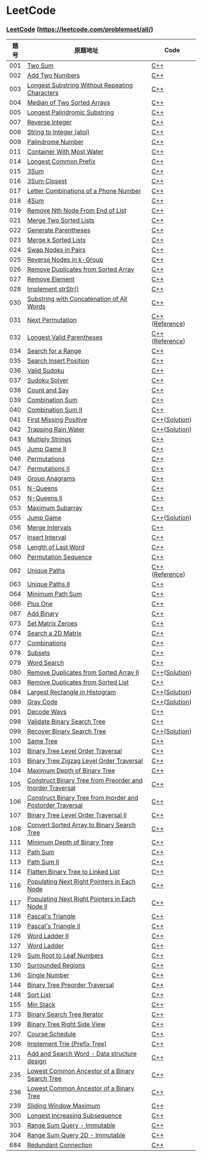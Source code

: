 ﻿# LeetCode

### [LeetCode](https://leetcode.com/problemset/all/) (https://leetcode.com/problemset/all/)

|题号|原题地址|Code|
|---|---|---|
|001|[Two Sum](https://leetcode.com/problems/two-sum/description/)|[C++](https://github.com/jerrykcode/LeetCode/blob/master/Algorithms/001.%20Two%20Sum.cpp)|
|002|[Add Two Numbers](https://leetcode.com/problems/add-two-numbers/description/)|[C++](https://github.com/jerrykcode/LeetCode/blob/master/Algorithms/002.%20Add%20Two%20Numbers.cpp)|
|003|[Longest Substring Without Repeating Characters](https://leetcode.com/problems/longest-substring-without-repeating-characters/description/)|[C++](https://github.com/jerrykcode/LeetCode/blob/master/Algorithms/003.%20Longest%20Substring%20Without%20Repeating%20Characters.cpp)|
|004|[Median of Two Sorted Arrays](https://leetcode.com/problems/median-of-two-sorted-arrays/description/)|[C++](https://github.com/jerrykcode/LeetCode/blob/master/Algorithms/004.%20Median%20of%20Two%20Sorted%20Arrays.cpp)|
|005|[Longest Palindromic Substring](https://leetcode.com/problems/longest-palindromic-substring/description/)|[C++](https://github.com/jerrykcode/LeetCode/blob/master/Algorithms/005.%20Longest%20Palindromic%20Substring.cpp)|
|007|[Reverse Integer](https://leetcode.com/problems/reverse-integer/description/)|[C++](https://github.com/jerrykcode/LeetCode/blob/master/Algorithms/007.%20Reverse%20Integer.cpp)|
|008|[String to Integer (atoi)](https://leetcode.com/problems/string-to-integer-atoi/description/)|[C++](https://github.com/jerrykcode/LeetCode/blob/master/Algorithms/008.String%20to%20Integer%20(atoi).cpp)|
|009|[Palindrome Number](https://leetcode.com/problems/palindrome-number/description/)|[C++](https://github.com/jerrykcode/LeetCode/blob/master/Algorithms/009.%20Palindrome%20Number.cpp)|
|011|[Container With Most Water](https://leetcode.com/problems/container-with-most-water/description/)|[C++](https://github.com/jerrykcode/LeetCode/blob/master/Algorithms/011.%20Container%20With%20Most%20Water.cpp)|
|014|[Longest Common Prefix](https://leetcode.com/problems/longest-common-prefix/description/)|[C++](https://github.com/jerrykcode/LeetCode/blob/master/Algorithms/014.%20Longest%20Common%20Prefix.cpp)|
|015|[3Sum](https://leetcode.com/problems/3sum/description/)|[C++](https://github.com/jerrykcode/LeetCode/blob/master/Algorithms/015.%203Sum.cpp)|
|016|[3Sum Closest](https://leetcode.com/problems/3sum-closest/description/)|[C++](https://github.com/jerrykcode/LeetCode/blob/master/Algorithms/016.%203Sum%20Closest.cpp)|
|017|[Letter Combinations of a Phone Number](https://leetcode.com/problems/letter-combinations-of-a-phone-number/description/)|[C++](https://github.com/jerrykcode/LeetCode/blob/master/Algorithms/017.%20Letter%20Combinations%20of%20a%20Phone%20Number.cpp)|
|018|[4Sum](https://leetcode.com/problems/4sum/description)|[C++](https://github.com/jerrykcode/LeetCode/blob/master/Algorithms/018.%204Sum.cpp)|
|019|[Remove Nth Node From End of List](https://leetcode.com/problems/remove-nth-node-from-end-of-list/description/)|[C++](https://github.com/jerrykcode/LeetCode/blob/master/Algorithms/019.%20Remove%20Nth%20Node%20From%20End%20of%20List.cpp)|
|021|[Merge Two Sorted Lists](https://leetcode.com/problems/merge-two-sorted-lists/description/)|[C++](https://github.com/jerrykcode/LeetCode/blob/master/Algorithms/021.%20Merge%20Two%20Sorted%20Lists.cpp)|
|022|[Generate Parentheses](https://leetcode.com/problems/generate-parentheses/description/)|[C++](https://github.com/jerrykcode/LeetCode/blob/master/Algorithms/022.%20Generate%20Parentheses.cpp)|
|023|[Merge k Sorted Lists](https://leetcode.com/problems/merge-k-sorted-lists/description/)|[C++](https://github.com/jerrykcode/LeetCode/blob/master/Algorithms/023.%20Merge%20k%20Sorted%20Lists.cpp)|
|024|[Swap Nodes in Pairs](https://leetcode.com/problems/swap-nodes-in-pairs/description/)|[C++](https://github.com/jerrykcode/LeetCode/blob/master/Algorithms/024.%20Swap%20Nodes%20in%20Pairs.cpp)|
|025|[Reverse Nodes in k-Group](https://leetcode.com/problems/reverse-nodes-in-k-group/description/)|[C++](https://github.com/jerrykcode/LeetCode/blob/master/Algorithms/025.%20Reverse%20Nodes%20in%20k-Group.cpp)|
|026|[Remove Duplicates from Sorted Array](https://leetcode.com/problems/remove-duplicates-from-sorted-array/description/)|[C++](https://github.com/jerrykcode/LeetCode/blob/master/Algorithms/026.%20Remove%20Duplicates%20from%20Sorted%20Array.cpp)|
|027|[Remove Element](https://leetcode.com/problems/remove-element/description/)|[C++](https://github.com/jerrykcode/LeetCode/blob/master/Algorithms/027.%20Remove%20Element.cpp)|
|028|[Implement strStr()](https://leetcode.com/problems/implement-strstr/description/)|[C++](https://github.com/jerrykcode/LeetCode/blob/master/Algorithms/028.%20Implement%20strStr().cpp)|
|030|[Substring with Concatenation of All Words](https://leetcode.com/problems/substring-with-concatenation-of-all-words/description/)|[C++](https://github.com/jerrykcode/LeetCode/blob/master/Algorithms/030.%20Substring%20with%20Concatenation%20of%20All%20Words.cpp)|
|031|[Next Permutation](https://leetcode.com/problems/next-permutation/description/)|[C++](https://github.com/jerrykcode/LeetCode/blob/master/Algorithms/031.%20Next%20Permutation%20.cpp)([Reference](https://leetcode.com/problems/next-permutation/solution/))|
|032|[Longest Valid Parentheses](https://leetcode.com/problems/longest-valid-parentheses/description/)|[C++](https://github.com/jerrykcode/LeetCode/blob/master/Algorithms/032.%20Longest%20Valid%20Parentheses.cpp)([Reference](https://leetcode.com/problems/longest-valid-parentheses/solution/))|
|034|[Search for a Range](https://leetcode.com/problems/search-for-a-range/description/)|[C++](https://github.com/jerrykcode/LeetCode/blob/master/Algorithms/034.%20Search%20for%20a%20Range.cpp)|
|035|[Search Insert Position](https://leetcode.com/problems/search-insert-position/description/)|[C++](https://github.com/jerrykcode/LeetCode/blob/master/Algorithms/035.%20Search%20Insert%20Position.cpp)|
|036|[Valid Sudoku](https://leetcode.com/problems/valid-sudoku/description/)|[C++](https://github.com/jerrykcode/LeetCode/blob/master/Algorithms/036.%20Valid%20Sudoku.cpp)|
|037|[Sudoku Solver](https://leetcode.com/problems/sudoku-solver/description/)|[C++](https://github.com/jerrykcode/LeetCode/blob/master/Algorithms/037.%20Sudoku%20Solver.cpp)|
|038|[Count and Say](https://leetcode.com/problems/count-and-say/description/)|[C++](https://github.com/jerrykcode/LeetCode/blob/master/Algorithms/038.%20Count%20and%20Say.cpp)|
|039|[Combination Sum](https://leetcode.com/problems/combination-sum/description/)|[C++](https://github.com/jerrykcode/LeetCode/blob/master/Algorithms/039.%20Combination%20Sum.cpp)|
|040|[Combination Sum II](https://leetcode.com/problems/combination-sum-ii/description/)|[C++](https://github.com/jerrykcode/LeetCode/blob/master/Algorithms/040.%20Combination%20Sum%20II.cpp)|
|041|[First Missing Positive](https://leetcode.com/problems/first-missing-positive/description)|[C++](https://github.com/jerrykcode/LeetCode/blob/master/Algorithms/041.%20First%20Missing%20Positive.cpp)([Solution](https://leetcode.com/problems/first-missing-positive/discuss/201140/C%2B%2B-O(n)-time-constant-space))|
|042|[Trapping Rain Water](https://leetcode.com/problems/trapping-rain-water/description/)|[C++](https://github.com/jerrykcode/LeetCode/blob/master/Algorithms/042.%20Trapping%20Rain%20Water.cpp)([Solution](https://leetcode.com/problems/trapping-rain-water/discuss/143199/Simple-C++-O(n)-time-solution))|
|043|[Multiply Strings](https://leetcode.com/problems/multiply-strings/description/)|[C++](https://github.com/jerrykcode/LeetCode/blob/master/Algorithms/043.%20Multiply%20Strings.cpp)|
|045|[Jump Game II](https://leetcode.com/problems/jump-game-ii/description/)|[C++](https://github.com/jerrykcode/LeetCode/blob/master/Algorithms/045Jump%20Game%20ll.cpp)|
|046|[Permutations](https://leetcode.com/problems/permutations/description/)|[C++](https://github.com/jerrykcode/LeetCode/blob/master/Algorithms/046.%20Permutations.cpp)|
|047|[Permutations II](https://leetcode.com/problems/permutations-ii/description/)|[C++](https://github.com/jerrykcode/LeetCode/blob/master/Algorithms/047.%20Permutations%20II.cpp)|
|049|[Group Anagrams](https://leetcode.com/problems/group-anagrams/description/)|[C++](https://github.com/jerrykcode/LeetCode/blob/master/Algorithms/049.%20Group%20Anagrams.cpp)|
|051|[N-Queens](https://leetcode.com/problems/n-queens/description/)|[C++](https://github.com/jerrykcode/LeetCode/blob/master/Algorithms/051.%20N-Queens.cpp)|
|052|[N-Queens II](https://leetcode.com/problems/n-queens-ii/description/)|[C++](https://github.com/jerrykcode/LeetCode/blob/master/Algorithms/052.%20N-Queens%20II.cpp)|
|053|[Maximum Subarray](https://leetcode.com/problems/maximum-subarray/description/)|[C++](https://github.com/jerrykcode/LeetCode/blob/master/Algorithms/053.%20Maximum%20Subarray.cpp)|
|055|[Jump Game](https://leetcode.com/problems/jump-game/description/)|[C++](https://github.com/jerrykcode/LeetCode/blob/master/Algorithms/055.%20Jump%20Game.cpp)([Solution](https://leetcode.com/problems/jump-game/discuss/144112/C++-O(n)-Solution))|
|056|[Merge Intervals](https://leetcode.com/problems/merge-intervals/description/)|[C++](https://github.com/jerrykcode/LeetCode/blob/master/Algorithms/056.%20Merge%20Intervals.cpp)|
|057|[Insert Interval](https://leetcode.com/problems/insert-interval/description/)|[C++](https://github.com/jerrykcode/LeetCode/blob/master/Algorithms/057.%20Insert%20Interval.cpp)|
|058|[Length of Last Word](https://leetcode.com/problems/length-of-last-word/description/)|[C++](https://github.com/jerrykcode/LeetCode/blob/master/Algorithms/058.%20Length%20of%20Last%20Word.cpp)|
|060|[Permutation Sequence](https://leetcode.com/problems/permutation-sequence/description/)|[C++](https://github.com/jerrykcode/LeetCode/blob/master/Algorithms/060%20Permutation%20Sequence.cpp)|
|062|[Unique Paths](https://leetcode.com/problems/unique-paths/description/)|[C++](https://github.com/jerrykcode/LeetCode/blob/master/Algorithms/062.%20Unique%20Paths.cpp)([Reference](https://leetcode.com/problems/unique-paths/discuss/156504/Simple-Java-DP-solution))|
|063|[Unique Paths II](https://leetcode.com/problems/unique-paths-ii/description/)|[C++](https://github.com/jerrykcode/LeetCode/blob/master/Algorithms/063.%20Unique%20Paths%20II.cpp)|
|064|[Minimum Path Sum](https://leetcode.com/problems/minimum-path-sum/description/)|[C++](https://github.com/jerrykcode/LeetCode/blob/master/Algorithms/064.%20Minimum%20Path%20Sum.cpp)|
|066|[Plus One](https://leetcode.com/problems/plus-one/description/)|[C++](https://github.com/jerrykcode/LeetCode/blob/master/Algorithms/066.%20Plus%20One.cpp)|
|067|[Add Binary](https://leetcode.com/problems/add-binary/description/)|[C++](https://github.com/jerrykcode/LeetCode/blob/master/Algorithms/067%20Add%20Binary.cpp)|
|073|[Set Matrix Zeroes](https://leetcode.com/problems/set-matrix-zeroes/description/)|[C++](https://github.com/jerrykcode/LeetCode/blob/master/Algorithms/073.%20Set%20Matrix%20Zeroes.cpp)|
|074|[Search a 2D Matrix](https://leetcode.com/problems/search-a-2d-matrix/description/)|[C++](https://github.com/jerrykcode/LeetCode/blob/master/Algorithms/074.%20Search%20a%202D%20Matrix.cpp)|
|077|[Combinations](https://leetcode.com/problems/combinations/description/)|[C++](https://github.com/jerrykcode/LeetCode/blob/master/Algorithms/077.%20Combinations.cpp)|
|078|[Subsets](https://leetcode.com/problems/subsets/description)|[C++](https://github.com/jerrykcode/LeetCode/blob/master/Algorithms/078.%20Subsets.cpp)|
|079|[Word Search](https://leetcode.com/problems/word-search/description/)|[C++](https://github.com/jerrykcode/LeetCode/blob/master/Algorithms/079.%20Word%20Search.cpp)|
|080|[Remove Duplicates from Sorted Array II](https://leetcode.com/problems/remove-duplicates-from-sorted-array-ii/description/)|[C++](https://github.com/jerrykcode/LeetCode/blob/master/Algorithms/080.%20Remove%20Duplicates%20from%20Sorted%20Array%20II.cpp)([Solution](https://leetcode.com/problems/remove-duplicates-from-sorted-array-ii/discuss/200185/Simple-C%2B%2B-8ms-solution))|
|083|[Remove Duplicates from Sorted List](https://leetcode.com/problems/remove-duplicates-from-sorted-list/)|[C++](https://github.com/jerrykcode/LeetCode/blob/master/Algorithms/083.%20Remove%20Duplicates%20from%20Sorted%20List.cpp)|
|084|[Largest Rectangle in Histogram](https://leetcode.com/problems/largest-rectangle-in-histogram/description/)|[C++](https://github.com/jerrykcode/LeetCode/blob/master/Algorithms/084.%20Largest%20Rectangle%20in%20Histogram.cpp)([Solution](https://github.com/jerrykcode/LeetCode/blob/master/Algorithms/084%20Solution.md))|
|089|[Gray Code](https://leetcode.com/problems/gray-code/description/)|[C++](https://github.com/jerrykcode/LeetCode/blob/master/Algorithms/089.%20Gray%20Code.cpp)([Solution](https://leetcode.com/problems/gray-code/discuss/194842/Simple-C%2B%2B-solution))|
|091|[Decode Ways](https://leetcode.com/problems/decode-ways/)|[C++](https://github.com/jerrykcode/LeetCode/blob/master/Algorithms/091.%20Decode%20Ways.cpp)|
|098|[Validate Binary Search Tree](https://leetcode.com/problems/validate-binary-search-tree/description/)|[C++](https://github.com/jerrykcode/LeetCode/blob/master/Algorithms/098.%20Validate%20Binary%20Search%20Tree.cpp)|
|099|[Recover Binary Search Tree](https://leetcode.com/problems/recover-binary-search-tree/)|[C++](https://github.com/jerrykcode/LeetCode/blob/master/Algorithms/099.%20Recover%20Binary%20Search%20Tree.cpp)([Solution](https://leetcode.com/problems/recover-binary-search-tree/discuss/204397/Simple-C%2B%2B-inorder-traversal-solution))|
|100|[Same Tree](https://leetcode.com/problems/same-tree/description)|[C++](https://github.com/jerrykcode/LeetCode/blob/master/Algorithms/100.%20Same%20Tree.cpp)|
|102|[Binary Tree Level Order Traversal](https://leetcode.com/problems/binary-tree-level-order-traversal/description)|[C++](https://github.com/jerrykcode/LeetCode/blob/master/Algorithms/102.%20Binary%20Tree%20Level%20Order%20Traversal.cpp)|
|103|[Binary Tree Zigzag Level Order Traversal](https://leetcode.com/problems/binary-tree-zigzag-level-order-traversal/)|[C++](https://github.com/jerrykcode/LeetCode/blob/master/Algorithms/103.%20Binary%20Tree%20Zigzag%20Level%20Order%20Traversal.cpp)|
|104|[Maximum Depth of Binary Tree](https://leetcode.com/problems/maximum-depth-of-binary-tree/)|[C++](https://github.com/jerrykcode/LeetCode/blob/master/Algorithms/104.%20Maximum%20Depth%20of%20Binary%20Tree.cpp)|
|105|[Construct Binary Tree from Preorder and Inorder Traversal](https://leetcode.com/problems/construct-binary-tree-from-preorder-and-inorder-traversal/)|[C++](https://github.com/jerrykcode/LeetCode/blob/master/Algorithms/105.%20Construct%20Binary%20Tree%20from%20Preorder%20and%20Inorder%20Traversal.cpp)|
|106|[Construct Binary Tree from Inorder and Postorder Traversal](https://leetcode.com/problems/construct-binary-tree-from-inorder-and-postorder-traversal/)|[C++](https://github.com/jerrykcode/LeetCode/blob/master/Algorithms/106.%20Construct%20Binary%20Tree%20from%20Inorder%20and%20Postorder%20Traversal.cpp)|
|107|[Binary Tree Level Order Traversal II](https://leetcode.com/problems/binary-tree-level-order-traversal-ii/)|[C++](https://github.com/jerrykcode/LeetCode/blob/master/Algorithms/107.%20Binary%20Tree%20Level%20Order%20Traversal%20II.cpp)|
|108|[Convert Sorted Array to Binary Search Tree](https://leetcode.com/problems/convert-sorted-array-to-binary-search-tree/)|[C++](https://github.com/jerrykcode/LeetCode/blob/master/Algorithms/108.%20Convert%20Sorted%20Array%20to%20Binary%20Search%20Tree.cpp)|
|111|[Minimum Depth of Binary Tree](https://leetcode.com/problems/minimum-depth-of-binary-tree/)|[C++](https://github.com/jerrykcode/LeetCode/blob/master/Algorithms/111.%20Minimum%20Depth%20of%20Binary%20Tree.cpp)|
|112|[Path Sum](https://leetcode.com/problems/path-sum/)|[C++](https://github.com/jerrykcode/LeetCode/blob/master/Algorithms/112.%20Path%20Sum.cpp)|
|113|[Path Sum II](https://leetcode.com/problems/path-sum-ii/)|[C++](https://github.com/jerrykcode/LeetCode/blob/master/Algorithms/113.%20Path%20Sum%20II.cpp)|
|114|[Flatten Binary Tree to Linked List](https://leetcode.com/problems/flatten-binary-tree-to-linked-list/)|[C++](https://github.com/jerrykcode/LeetCode/blob/master/Algorithms/114.%20Flatten%20Binary%20Tree%20to%20Linked%20List.cpp)|
|116|[Populating Next Right Pointers in Each Node](https://leetcode.com/problems/populating-next-right-pointers-in-each-node/)|[C++](https://github.com/jerrykcode/LeetCode/blob/master/Algorithms/116.%20Populating%20Next%20Right%20Pointers%20in%20Each%20Node.cpp)|
|117|[Populating Next Right Pointers in Each Node II](https://leetcode.com/problems/populating-next-right-pointers-in-each-node-ii/)|[C++](https://github.com/jerrykcode/LeetCode/blob/master/Algorithms/117.%20Populating%20Next%20Right%20Pointers%20in%20Each%20Node%20II.cpp)|
|118|[Pascal's Triangle](https://leetcode.com/problems/pascals-triangle/)|[C++](https://github.com/jerrykcode/LeetCode/blob/master/Algorithms/118.%20Pascal's%20Triangle.cpp)|
|119|[Pascal's Triangle II](https://leetcode.com/problems/pascals-triangle-ii/)|[C++](https://github.com/jerrykcode/LeetCode/blob/master/Algorithms/119.%20Pascal's%20Triangle%20II.cpp)|
|126|[Word Ladder II](https://leetcode.com/problems/word-ladder-ii/)|[C++](https://github.com/jerrykcode/LeetCode/blob/master/Algorithms/126.%20Word%20Ladder%20II.cpp)|
|127|[Word Ladder](https://leetcode.com/problems/word-ladder/)|[C++](https://github.com/jerrykcode/LeetCode/blob/master/Algorithms/127.%20Word%20Ladder.cpp)|
|129|[Sum Root to Leaf Numbers](https://leetcode.com/problems/sum-root-to-leaf-numbers/)|[C++](https://github.com/jerrykcode/LeetCode/blob/master/Algorithms/129.%20Sum%20Root%20to%20Leaf%20Numbers.cpp)|
|130|[Surrounded Regions](https://leetcode.com/problems/surrounded-regions/)|[C++](https://github.com/jerrykcode/LeetCode/blob/master/Algorithms/130.%20Surrounded%20Regions.cpp)|
|136|[Single Number](https://leetcode.com/problems/single-number/)|[C++](https://github.com/jerrykcode/LeetCode/blob/master/Algorithms/136.%20Single%20Number.cpp)|
|144|[Binary Tree Preorder Traversal](https://leetcode.com/problems/binary-tree-preorder-traversal/)|[C++](https://github.com/jerrykcode/LeetCode/blob/master/Algorithms/144.%20Binary%20Tree%20Preorder%20Traversal.cpp)|
|148|[Sort List](https://leetcode.com/problems/sort-list/)|[C++](https://github.com/jerrykcode/LeetCode/blob/master/Algorithms/148.%20Sort%20List.cpp)|
|155|[Min Stack](https://leetcode.com/problems/min-stack/)|[C++](https://github.com/jerrykcode/LeetCode/blob/master/Algorithms/155.%20Min%20Stack.cpp)|
|173|[Binary Search Tree Iterator](https://leetcode.com/problems/binary-search-tree-iterator/)|[C++](https://github.com/jerrykcode/LeetCode/blob/master/Algorithms/173.%20Binary%20Search%20Tree%20Iterator.cpp)|
|199|[Binary Tree Right Side View](https://leetcode.com/problems/binary-tree-right-side-view/)|[C++](https://github.com/jerrykcode/LeetCode/blob/master/Algorithms/199.%20Binary%20Tree%20Right%20Side%20View.cpp)|
|207|[Course Schedule](https://leetcode.com/problems/course-schedule/)|[C++](https://github.com/jerrykcode/LeetCode/blob/master/Algorithms/207.%20Course%20Schedule.cpp)|
|208|[Implement Trie (Prefix Tree)](https://leetcode.com/problems/implement-trie-prefix-tree/)|[C++](https://github.com/jerrykcode/LeetCode/blob/master/Algorithms/208.%20Implement%20Trie%20(Prefix%20Tree).cpp)|
|211|[ Add and Search Word - Data structure design](https://leetcode.com/problems/add-and-search-word-data-structure-design/)|[C++](https://github.com/jerrykcode/LeetCode/blob/master/Algorithms/211.%20Add%20and%20Search%20Word%20-%20Data%20structure%20design.cpp)|
|235|[Lowest Common Ancestor of a Binary Search Tree](https://leetcode.com/problems/lowest-common-ancestor-of-a-binary-search-tree/)|[C++](https://github.com/jerrykcode/LeetCode/blob/master/Algorithms/235.%20Lowest%20Common%20Ancestor%20of%20a%20Binary%20Search%20Tree.cpp)|
|236|[Lowest Common Ancestor of a Binary Tree](https://leetcode.com/problems/lowest-common-ancestor-of-a-binary-tree/)|[C++](https://github.com/jerrykcode/LeetCode/blob/master/Algorithms/236.%20Lowest%20Common%20Ancestor%20of%20a%20Binary%20Tree.cpp)|
|239|[Sliding Window Maximum](https://leetcode.com/problems/sliding-window-maximum/)|[C++](https://github.com/jerrykcode/LeetCode/blob/master/Algorithms/239.%20Sliding%20Window%20Maximum.cpp)|
|300|[Longest Increasing Subsequence](https://leetcode.com/problems/longest-increasing-subsequence/)|[C++](https://github.com/jerrykcode/LeetCode/blob/master/Algorithms/300.%20Longest%20Increasing%20Subsequence.cpp)|
|303|[Range Sum Query - Immutable](https://leetcode.com/problems/range-sum-query-immutable/)|[C++](https://github.com/jerrykcode/LeetCode/blob/master/Algorithms/303.%20Range%20Sum%20Query%20-%20Immutable.cpp)|
|304|[Range Sum Query 2D - Immutable](https://leetcode.com/problems/range-sum-query-2d-immutable/)|[C++](https://github.com/jerrykcode/LeetCode/blob/master/Algorithms/304.%20Range%20Sum%20Query%202D%20-%20Immutable.cpp)|
|684|[Redundant Connection](https://leetcode.com/problems/redundant-connection/)|[C++](https://github.com/jerrykcode/LeetCode/blob/master/Algorithms/684.%20Redundant%20Connection.cpp)|